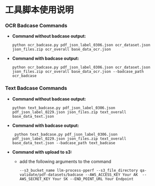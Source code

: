 # 工具脚本使用说明


### OCR Badcase Commands

- **Command without badcase output:**

  `python ocr_badcase.py pdf_json_label_0306.json ocr_dataset.json json_files.zip ocr_overall base_data_ocr.json`

- **Command with badcase output:**
  
  `python ocr_badcase.py pdf_json_label_0306.json ocr_dataset.json json_files.zip ocr_overall base_data_ocr.json --badcase_path ocr_badcase`

### Text Badcase Commands

- **Command without badcase output:**

    `python text_badcase.py pdf_json_label_0306.json pdf_json_label_0229.json json_files.zip text_overall base_data_text.json`



- **Command with badcase output:**

    ` python text_badcase.py pdf_json_label_0306.json pdf_json_label_0229.json json_files.zip text_overall base_data_text.json --badcase_path text_badcase`

- **Command with upload to s3:**

  -  add the following arguments to the command 

        `--s3_bucket_name llm-process-pperf --s3_file_directory qa-validate/pdf-datasets/badcase --AWS_ACCESS_KEY Your AK  --AWS_SECRET_KEY Your SK --END_POINT_URL Your Endpoint ` 

